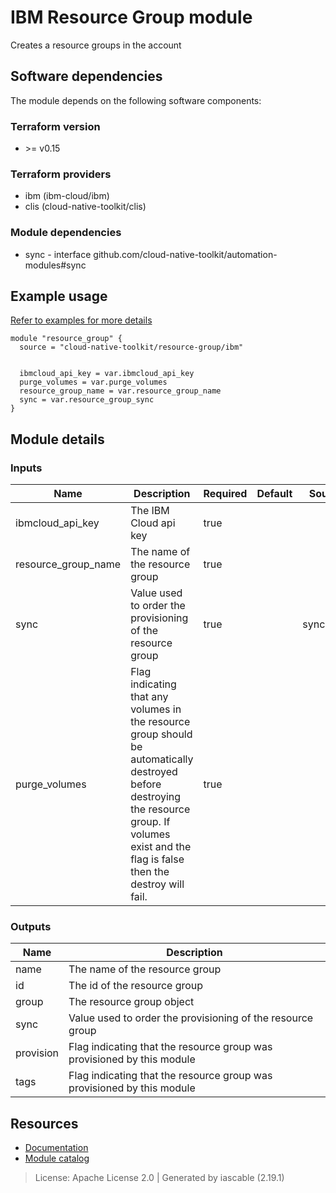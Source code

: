 
# IBM Resource Group module

Creates a resource groups in the account



## Software dependencies

The module depends on the following software components:

### Terraform version

- \>= v0.15

### Terraform providers

- ibm (ibm-cloud/ibm)
- clis (cloud-native-toolkit/clis)

### Module dependencies

- sync - interface github.com/cloud-native-toolkit/automation-modules#sync

## Example usage

[Refer to examples for more details](test/stages)

```
module "resource_group" {
  source = "cloud-native-toolkit/resource-group/ibm"


  ibmcloud_api_key = var.ibmcloud_api_key
  purge_volumes = var.purge_volumes
  resource_group_name = var.resource_group_name
  sync = var.resource_group_sync
}
```

## Module details

### Inputs

| Name | Description | Required | Default | Source |
|------|-------------|---------|----------|--------|
| ibmcloud_api_key | The IBM Cloud api key | true |  |  |
| resource_group_name | The name of the resource group | true |  |  |
| sync | Value used to order the provisioning of the resource group | true |  | sync.sync |
| purge_volumes | Flag indicating that any volumes in the resource group should be automatically destroyed before destroying the resource group. If volumes exist and the flag is false then the destroy will fail. | true |  |  |


### Outputs

| Name | Description |
|------|-------------|
| name | The name of the resource group |
| id | The id of the resource group |
| group | The resource group object |
| sync | Value used to order the provisioning of the resource group |
| provision | Flag indicating that the resource group was provisioned by this module |
| tags | Flag indicating that the resource group was provisioned by this module |


## Resources

- [Documentation](https://operate.cloudnativetoolkit.dev)
- [Module catalog](https://modules.cloudnativetoolkit.dev)

> License: Apache License 2.0 | Generated by iascable (2.19.1)
